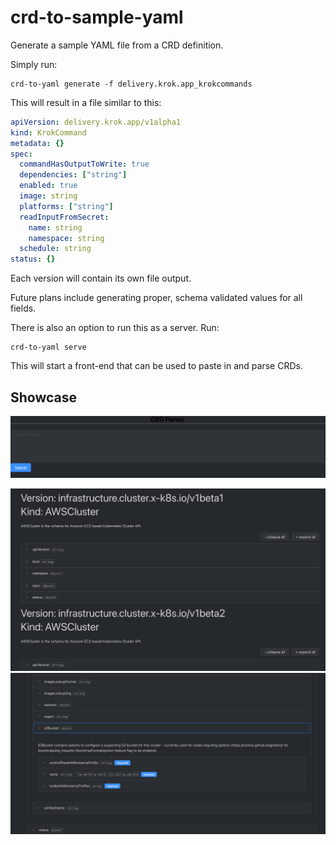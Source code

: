 # crd-to-sample-yaml

Generate a sample YAML file from a CRD definition.

Simply run:

```
crd-to-yaml generate -f delivery.krok.app_krokcommands
```

This will result in a file similar to this:

```yaml
apiVersion: delivery.krok.app/v1alpha1
kind: KrokCommand
metadata: {}
spec:
  commandHasOutputToWrite: true
  dependencies: ["string"]
  enabled: true
  image: string
  platforms: ["string"]
  readInputFromSecret:
    name: string
    namespace: string
  schedule: string
status: {}
```

Each version will contain its own file output.

Future plans include generating proper, schema validated values for all fields.

There is also an option to run this as a server. Run:

```
crd-to-yaml serve
```

This will start a front-end that can be used to paste in and parse CRDs.

## Showcase

![frontpage](./imgs/frontend.png)

![parsed1](./imgs/parsed1.png)
![parsed2](./imgs/parsed2.png)
